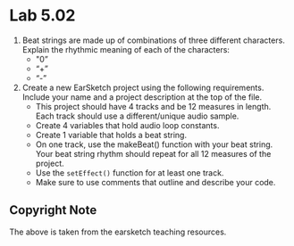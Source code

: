 # Lab 5.02

1. Beat strings are made up of combinations of three different characters. Explain the rhythmic meaning of each of the characters:
   * "0”
   * “+”
   * “-”
2. Create a new EarSketch project using the following requirements. Include your name and a project description at the top of the file.
   * This project should have 4 tracks and be 12 measures in length. Each track should use a different/unique audio sample.
   * Create 4 variables that hold audio loop constants.
   * Create 1 variable that holds a beat string.
   * On one track, use the makeBeat\(\) function with your beat string. Your beat string rhythm should repeat for all 12 measures of the project.
   * Use the `setEffect()` function for at least one track.
   * Make sure to use comments that outline and describe your code.

## Copyright Note

The above is taken from the earsketch teaching resources.

